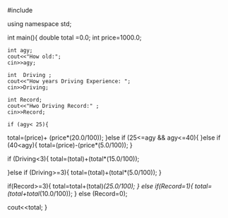 #include <iostream>

using namespace std;

int main(){
double total =0.0;
int price=1000.0;


	int agy;
	cout<<"How old:";
	cin>>agy;

	int  Driving ;
	cout<<"How years Driving Experience: ";
	cin>>Driving;
	
	int Record;
	cout<<"Hwo Driving Record:" ;
	cin>>Record;

	if (agy< 25){
  total=(price)+ (price*(20.0/100));
	}else if (25<=agy && agy<=40){
		}else if (40<agy){ total=(price)-(price*(5.0/100));
	}
	
 if (Driving<3){
 	total=(total)+(total*(15.0/100));
 
 }else if (Driving>=3){
 	total=(total)+(total*(5.0/100));
 }
 
if(Record>=3){
 	total=total+(total)*(25.0/100);
	  }
 	else if(Record=1){
 		total=(total+total*(10.0/100));
	 } else (Record=0);
 
 cout<<total;
 }
 
